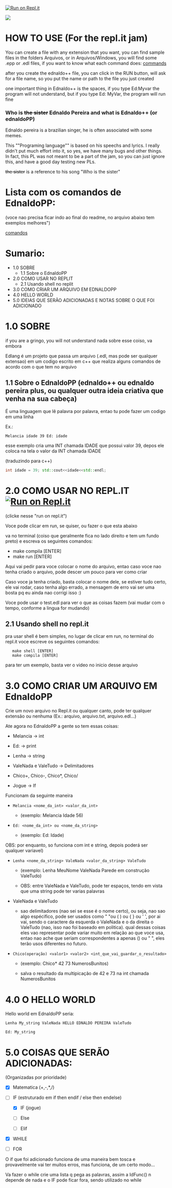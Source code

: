 [![Run on Repl.it](https://repl.it/badge/github/LucasPB710/EdLang)](https://repl.it/github/LucasPB710/EdLang)

![](Gifs/gif2.gif)

# HOW TO USE (For the repl.it jam)

You can create a file with any extension that you want, you can find sample files in the folders Arquivos, or in Arquivos/Windows, you will find some .epp or .edl files, if you want to know what each command does: [commands](commands.md)

after you create the ednaldo++ file, you can click in the RUN button, will ask for a file name, so you put the name or path to the file you just created

one important thing in Ednaldo++ is the spaces, if you type Ed:Myvar the program will not understand, but if you type Ed: MyVar, the program will run fine

### Who is ~~the sister~~ Ednaldo Pereira and what is Ednaldo++ (or ednaldoPP)

Ednaldo pereira is a brazilian singer, he is often associated with some memes.

This ""Programing language"" is based on his speechs and lyrics. I really didn't put much effort into it, so yes, we have many bugs and other things. In fact, this PL was not meant to be a part of the jam, so you can just ignore this, and have a good day testing new PLs.

~~the sister~~ is a reference to his song "Who is the sister"


# Lista com os comandos de EdnaldoPP:

(voce nao precisa ficar indo ao final do readme, no arquivo abaixo tem exemplos melhores")

[comandos](Comandos.md)

# Sumario:
+ 1.0 SOBRE
  - 1.1 Sobre o EdnaldoPP
+ 2.0 COMO USAR NO REPLIT
  - 2.1 Usando shell no replit
+ 3.0 COMO CRIAR UM ARQUIVO EM EDNALDOPP
+ 4.0 HELLO WORLD
+ 5.0 IDEIAS QUE SERÃO ADICIONADAS E NOTAS SOBRE O QUE FOI ADICIONADO

# 1.0 SOBRE

if you are a gringo, you will not understand nada sobre esse coiso, va embora

Edlang é um projeto que passa um arquivo (.edl, mas pode ser qualquer extensao) em um codigo escrito em c++ que realiza alguns comandos de acordo com o que tem no arquivo

## 1.1 Sobre o EdnaldoPP (ednaldo++ ou ednaldo pereira plus, ou qualquer outra ideia criativa que venha na sua cabeça)

É uma linguagem que lê palavra por palavra, entao tu pode fazer um codigo em uma linha

Ex.: 

```
Melancia idade 39 Ed: idade
```

esse exemplo cria uma INT chamada IDADE que possui valor 39, depos ele coloca na tela o valor da INT chamada IDADE

(traduzindo para c++) 

```cpp
int idade = 39; std::cout<<idade<<std::endl;
```

# 2.0 COMO USAR NO REPL.IT  [![Run on Repl.it](https://repl.it/badge/github/LucasPB710/EdLang)](https://repl.it/github/LucasPB710/EdLang)

(clicke nesse "run on repl.it")

Voce pode clicar em run, se quiser, ou fazer o que esta abaixo

va no terminal (coiso que geralmente fica no lado direito e tem um fundo preto) e escreva os seguintes comandos:

- make compila [ENTER]
- make run [ENTER]

Aqui vai pedir para voce colocar o nome do arquivo, entao caso voce nao tenha criado o arquivo, pode descer um pouco para ver como criar

Caso voce ja tenha criado, basta colocar o nome dele, se estiver tudo certo, ele vai rodar, caso tenha algo errado, a mensagem de erro vai ser uma bosta pq eu ainda nao corrigi isso :)

Voce pode usar o test.edl para ver o que as coisas fazem (vai mudar com o tempo, conforme a lingua for mudando)

## 2.1 Usando shell no repl.it

pra usar shell é bem simples, no lugar de clicar em run, no terminal do repl.it voce escreve os seguintes comandos:
```
   make shell [ENTER]
   make compila [ENTER] 
   ```
   
para ter um exemplo, basta ver o video no inicio desse arquivo

# 3.0 COMO CRIAR UM ARQUIVO EM EdnaldoPP

Crie um novo arquivo no Repl.it ou qualquer canto, pode ter qualquer extensão ou nenhuma (Ex.: arquivo, arquivo.txt, arquivo.edl...)

Ate agora no EdnaldoPP a gente so tem essas coisas:

- Melancia -> int

- Ed: -> print

- Lenha -> string

- ValeNada e ValeTudo -> Delimitadores

- Chico+, Chico-, Chico*, Chico/

- Jogue -> If 

Funcionam da seguinte maneira

+ ``` Melancia <nome_da_int> <valor_da_int> ```
  
  - (exemplo: Melancia Idade 56)

+ ``` Ed: <nome_da_int> ou <nome_da_string> ```
  
  - (exemplo: Ed: Idade)

OBS: por enquanto, so funciona com int e string, depois poderá ser qualquer variavel)

+ ``` Lenha <nome_da_string> ValeNada <valor_da_string> ValeTudo ```
  
  - (exemplo: Lenha MeuNome ValeNada Parede em construção ValeTudo)
  
  - OBS: entre ValeNada e ValeTudo, pode ter espaços, tendo em vista que uma string pode ter varias palavras

+ ValeNada e ValeTudo
  
  - sao delimitadores (nao sei se esse é o nome certo), ou seja, nao sao algo espécifico, pode ser usados como " "ou ( ) ou { } ou ' ', por ai vai, sendo o caractere da esquerda o ValeNada e o da direita o ValeTudo (nao, isso nao foi baseado em politica). qual dessas coisas eles vao representar pode variar muito em relação ao que voce usa, entao nao ache que seriam correspondentes a apenas () ou " ", eles terão usos diferentes no futuro.
  
+ ``` Chico(operação) <valor1> <valor2> <int_que_vai_guardar_o_resultado> ```
  
  - (exemplo: Chico* 42 73 NumerosBunitos)
  
  - salva o resultado da multipicação de 42 e 73 na int chamada NumerosBunitos

# 4.0 O HELLO WORLD

Hello world em EdnaldoPP seria:

```
Lenha My_string ValeNada HELLO EDNALDO PEREIRA ValeTudo

Ed: My_string
```

# 5.0 COISAS QUE SERÃO ADICIONADAS:

(Organizadas por prioridade)

- [X] Matematica (+,-,*,/)

+ [ ] IF (estruturado em if then endif / else then endelse)
  - [X] IF    (jogue)
  - [ ] Else  
  - [ ] Elif  


- [X] WHILE

- [ ] FOR

O if que foi adicionado funciona de uma maneira bem tosca e provavelmente vai ter muitos erros, mas funciona, de um certo modo...


Va fazer o while
crie uma lista q pega as palavras, assim a IdFunc() n depende de nada e o IF pode ficar fora, sendo utilizado no while
